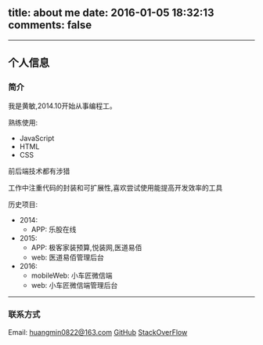 title: about me
date: 2016-01-05 18:32:13
comments: false
---

-----------------------------------
## 个人信息

### 简介

我是黄敏,2014.10开始从事编程工。

熟练使用: 

- JavaScript
- HTML
- CSS

前后端技术都有涉猎

工作中注重代码的封装和可扩展性,喜欢尝试使用能提高开发效率的工具



历史项目:

- 2014: 
    - APP: 乐股在线
- 2015:
    - APP: 极客家装预算,悦装网,医道易佰
    - web: 医道易佰管理后台
- 2016:
    - mobileWeb: 小车匠微信端
    - web: 小车匠微信端管理后台

-----------------------------------
### 联系方式

Email: huangmin0822@163.com
[GitHub](https://github.com/minhuang0)
[StackOverFlow](http://stackoverflow.com/users/4928276/huangmin)
